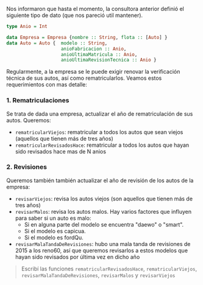 Nos informaron que hasta el momento, la consultora anterior definió el siguiente tipo de dato (que nos pareció util mantener).

```haskell
type Anio = Int

data Empresa = Empresa {nombre :: String, flota :: [Auto] }
data Auto = Auto {  modelo :: String, 
                    anioFabricacion :: Anio, 
                    anioUltimaMatricula :: Anio, 
                    anioUltimaRevisionTecnica :: Anio }
```

Regularmente, a la empresa se le puede exigir renovar la verificación técnica de sus autos, así como rematricularlos. Veamos estos requerimientos con mas detalle:

### 1. Rematriculaciones

Se trata de dada una empresa, actualizar el año de rematriculación de sus autos. Queremos: 

  * `rematricularViejos`: rematricular a todos los autos que sean viejos  (aquellos que tienen más de tres años) 
  * `rematricularRevisadosHace`: rematricular a todos los autos que hayan sido revisados hace mas de N anios

### 2. Revisiones

Queremos también también actualizar el año de revisión de los autos de la empresa:

  * `revisarViejos`: revisa los autos  viejos  (son aquellos que tienen más de tres años)
  * `revisarMalos`: revisa los autos malos. Hay varios factores que influyen para saber si un auto es malo:
    * Si en alguna parte del modelo se encuentra "daewo" o "smart".
    * Si el modelo es capicua.
    * Si el modelo es fordQu.
  * `revisarMalaTandaDeRevisiones`: hubo una mala tanda de revisiones de 2015 a los reno60, así que queremos revisarlos a estos modelos que hayan sido revisados por última vez en dicho año
  
> Escribí las funciones `rematricularRevisadosHace`, `rematricularViejos`, `revisarMalaTandaDeRevisiones`, `revisarMalos` y `revisarViejos`
